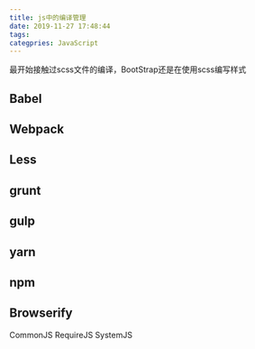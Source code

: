 ```yaml
---
title: js中的编译管理
date: 2019-11-27 17:48:44
tags:
categpries: JavaScript
---
```

最开始接触过scss文件的编译，BootStrap还是在使用scss编写样式

<!-- more -->
## Babel


## Webpack


## Less


## grunt


## gulp


## yarn


## npm


## Browserify
CommonJS
RequireJS
SystemJS